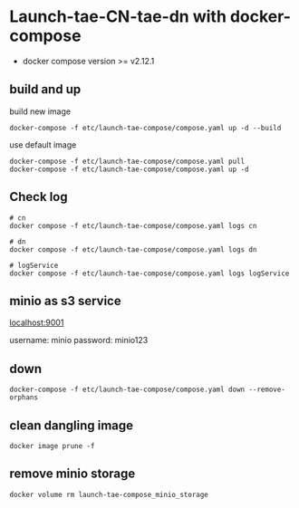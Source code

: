 # Launch-tae-CN-tae-dn with docker-compose

- docker compose version >= v2.12.1

## build and up 

build new image

```shell
docker-compose -f etc/launch-tae-compose/compose.yaml up -d --build
```

use default image

```shell
docker-compose -f etc/launch-tae-compose/compose.yaml pull
docker-compose -f etc/launch-tae-compose/compose.yaml up -d
```

## Check log

```shell
# cn
docker compose -f etc/launch-tae-compose/compose.yaml logs cn

# dn
docker compose -f etc/launch-tae-compose/compose.yaml logs dn

# logService
docker compose -f etc/launch-tae-compose/compose.yaml logs logService
```

## minio as s3 service

[localhost:9001](http://localhost:9001)

username: minio
password: minio123

## down

```shell
docker-compose -f etc/launch-tae-compose/compose.yaml down --remove-orphans
```

## clean dangling image

```shell
docker image prune -f
```

## remove minio storage
```shell
docker volume rm launch-tae-compose_minio_storage
```
